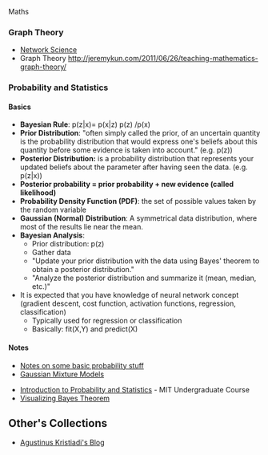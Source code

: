 
Maths

### Graph Theory

 * [Network Science](./network.md)
 * Graph Theory <http://jeremykun.com/2011/06/26/teaching-mathematics-graph-theory/>
 
### Probability and Statistics

#### Basics

- **Bayesian Rule**: p(z|x)= p(x|z) p(z) /p(x)
- **Prior Distribution**: "often simply called the prior, of an uncertain quantity is the probability distribution that would express one's beliefs about this quantity before some evidence is taken into account." (e.g. p(z)) 
- **Posterior Distribution:** is a probability distribution that represents your updated beliefs about the parameter after having seen the data. (e.g. p(z|x))
- **Posterior probability = prior probability + new evidence (called likelihood)**
- **Probability Density Function (PDF)**: the set of possible values taken by the random variable
- **Gaussian (Normal) Distribution**: A symmetrical data distribution, where most of the results lie near the mean.
- **Bayesian Analysis**:
  - Prior distribution: p(z)
  - Gather data
  - "Update your prior distribution with the data using Bayes' theorem to obtain a posterior distribution."
  - "Analyze the posterior distribution and summarize it (mean, median, etc.)"
- It is expected that you have knowledge of neural network concept (gradient descent, cost function, activation functions, regression, classification)
  - Typically used for regression or classification
  - Basically: fit(X,Y) and predict(X)

#### Notes  

- [Notes on some basic probability stuff](./some_probability_stuff.pdf)
- [Gaussian Mixture Models](./gaussian-mixture-models.md)

* [Introduction to Probability and Statistics](https://ocw.mit.edu/courses/mathematics/18-05-introduction-to-probability-and-statistics-spring-2014/) - MIT Undergraduate Course
* [Visualizing Bayes Theorem]( <https://oscarbonilla.com/2009/05/visualizing-bayes-theorem/>)


## Other's Collections

- [Agustinus Kristiadi's Blog](http://wiseodd.github.io)